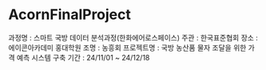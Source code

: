 # AcornFinalProject
과정명 : 스마트 국방 데이터 분석과정(한화에어로스페이스)
주관 : 한국표준협회
장소 : 에이콘아카데미 홍대학원
조명 : 농흥회
프로젝트명 : 국방 농산품 물자 조달을 위한 가격 예측 시스템 구축
기간 : 24/11/01 ~ 24/12/18
